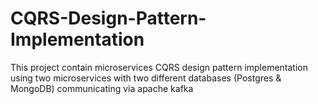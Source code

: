 # CQRS-Design-Pattern-Implementation
This project contain microservices CQRS design pattern implementation using two microservices with two different databases (Postgres &amp; MongoDB) communicating via apache kafka 
